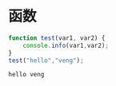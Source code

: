 # 函数

```javascript
function test(var1, var2) {
    console.info(var1,var2);
}
test("hello","veng");
```

```shel
hello veng
```

